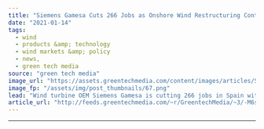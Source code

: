 ```yaml
---
title: "Siemens Gamesa Cuts 266 Jobs as Onshore Wind Restructuring Continues"
date: "2021-01-14"
tags: 
  - wind
  - products &amp; technology
  - wind markets &amp; policy
  - news,
  - green tech media
source: "green tech media"
image_url: "https://assets.greentechmedia.com/content/images/articles/Siemens_Gamesa_Wind_Turbine_XL_Credit_Siemens.jpg"
image_fp: "/assets/img/post_thumbnails/67.png"
lead: "Wind turbine OEM Siemens Gamesa is cutting 266 jobs in Spain with the closure of two factories, it announced on Tuesday, with the falling appetite for smaller wind turbines cited as the chief cause. The facilities in Cuenca, in central Spain, and La  ..."
article_url: "http://feeds.greentechmedia.com/~r/GreentechMedia/~3/-M6sayNLR5g/siemens-gamesa-cuts-266-jobs-as-onshore-rejig-continues"
---
```


---
